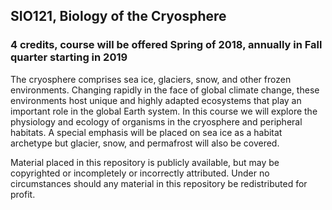 ## SIO121, Biology of the Cryosphere
### 4 credits, course will be offered Spring of 2018, annually in Fall quarter starting in 2019

The cryosphere comprises sea ice, glaciers, snow, and other frozen environments.  Changing rapidly in the face of global climate change, these environments host unique and highly adapted ecosystems that play an important role in the global Earth system. In this course we will explore the physiology and ecology of organisms in the cryosphere and peripheral habitats. A special emphasis will be placed on sea ice as a habitat archetype but glacier, snow, and permafrost will also be covered.

Material placed in this repository is publicly available, but may be copyrighted or incompletely or incorrectly attributed.  Under no circumstances should any material in this repository be redistributed for profit.